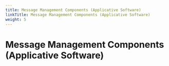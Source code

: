 ```yaml
---
title: Message Management Components (Applicative Software)
linkTitle: Message Management Components (Applicative Software)
weight: 5
---
```


# Message Management Components (Applicative Software)
